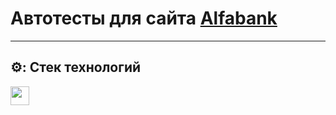 # Автотесты для сайта [Alfabank](https://alfabank.ru)
____
## ⚙️: Стек технологий

<code><img height="30" src="https://cdn.jsdelivr.net/gh/devicons/devicon/icons/java/java-original-wordmark.svg"></code>
